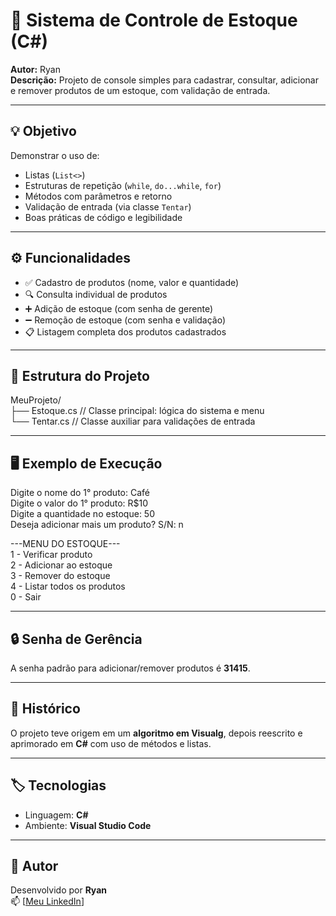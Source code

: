 # 🧮 Sistema de Controle de Estoque (C#)

**Autor:** Ryan  
**Descrição:** Projeto de console simples para cadastrar, consultar, adicionar e remover produtos de um estoque, com validação de entrada.

---

## 💡 Objetivo
Demonstrar o uso de:
- Listas (`List<>`)
- Estruturas de repetição (`while`, `do...while`, `for`)
- Métodos com parâmetros e retorno
- Validação de entrada (via classe `Tentar`)
- Boas práticas de código e legibilidade

---

## ⚙️ Funcionalidades
- ✅ Cadastro de produtos (nome, valor e quantidade)
- 🔍 Consulta individual de produtos
- ➕ Adição de estoque (com senha de gerente)
- ➖ Remoção de estoque (com senha e validação)
- 📋 Listagem completa dos produtos cadastrados

---

## 🧠 Estrutura do Projeto
MeuProjeto/  
├── Estoque.cs // Classe principal: lógica do sistema e menu  
└── Tentar.cs // Classe auxiliar para validações de entrada  

---

## 🖥️ Exemplo de Execução  
Digite o nome do 1° produto: Café  
Digite o valor do 1° produto: R$10  
Digite a quantidade no estoque: 50  
Deseja adicionar mais um produto? S/N: n  

---MENU DO ESTOQUE---  
1 - Verificar produto  
2 - Adicionar ao estoque  
3 - Remover do estoque  
4 - Listar todos os produtos  
0 - Sair  

---

## 🔒 Senha de Gerência
A senha padrão para adicionar/remover produtos é **31415**.

---

## 🧩 Histórico
O projeto teve origem em um **algoritmo em Visualg**, depois reescrito e aprimorado em **C#** com uso de métodos e listas.

---

## 🏷️ Tecnologias
- Linguagem: **C#**
- Ambiente: **Visual Studio Code**

---

## 📎 Autor
Desenvolvido por **Ryan**  
📫 [[Meu LinkedIn](https://www.linkedin.com/in/ryan-ronald-a67768326/)]
